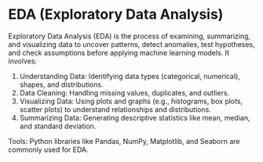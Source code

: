 # EDA (Exploratory Data Analysis) 

Exploratory Data Analysis (EDA) is the process of examining, summarizing, and visualizing data to uncover patterns, detect anomalies, test hypotheses, and check assumptions before applying machine learning models. It involves:

1. Understanding Data: Identifying data types (categorical, numerical), shapes, and distributions.
2. Data Cleaning: Handling missing values, duplicates, and outliers.
3. Visualizing Data: Using plots and graphs (e.g., histograms, box plots, scatter plots) to understand relationships and distributions.
4. Summarizing Data: Generating descriptive statistics like mean, median, and standard deviation.

Tools: Python libraries like Pandas, NumPy, Matplotlib, and Seaborn are commonly used for EDA.
